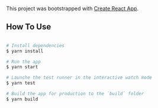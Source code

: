 

This project was bootstrapped with [Create React App](https://github.com/facebook/create-react-app).  


## How To Use



```bash

# Install dependencies
$ yarn install

# Run the app
$ yarn start

# Launche the test runner in the interactive watch mode
$ yarn test

# Build the app for production to the `build` folder
$ yarn build
```